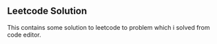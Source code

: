 ## Leetcode Solution
This contains some solution to leetcode to problem which i solved from code editor.
